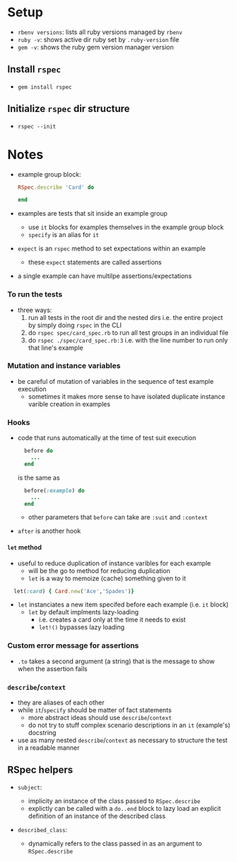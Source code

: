 # Setup

- `rbenv versions`: lists all ruby versions managed by `rbenv`
- `ruby -v`: shows active dir ruby set by `.ruby-version` file
- `gem -v`: shows the ruby gem version manager version

## Install `rspec`

- `gem install rspec`

## Initialize `rspec` dir structure

- `rspec --init`

# Notes

- example group block:

  ```ruby
  RSpec.describe 'Card' do

  end
  ```

- examples are tests that sit inside an example group

  - use `it` blocks for examples themselves in the example group block
  - `specify` is an alias for `it`

- `expect` is an `rspec` method to set expectations within an example

  - these `expect` statements are called assertions

- a single example can have multilpe assertions/expectations

### To run the tests

- three ways:
  1. run all tests in the root dir and the nested dirs i.e. the entire project by simply doing `rspec` in the CLI
  2. do `rspec spec/card_spec.rb` to run all test groups in an individual file
  3. do `rspec ./spec/card_spec.rb:3` i.e. with the line number to run only that line's example

### Mutation and instance variables

- be careful of mutation of variables in the sequence of test example execution
  - sometimes it makes more sense to have isolated duplicate instance varible creation in examples

### Hooks

- code that runs automatically at the time of test suit execution

  ```ruby
    before do
      ...
    end
  ```

  is the same as

  ```ruby
    before(:example) do
      ...
    end
  ```

  - other parameters that `before` can take are `:suit` and `:context`

- `after` is another hook

#### `let` method

- useful to reduce duplication of instance varibles for each example
  - will be the go to method for reducing duplication
  - `let` is a way to memoize (cache) something given to it

```ruby
  let(:card) { Card.new('Ace','Spades')}
```

- `let` instanciates a new item specifed before each example (i.e. `it` block)
  - `let` by default implments lazy-loading
    - i.e. creates a card only at the time it needs to exist
    - `let!()` bypasses lazy loading

### Custom error message for assertions

- `.to` takes a second argument (a string) that is the message to show when the assertion fails

### `describe`/`context`

- they are aliases of each other
- while `it`/`specify` should be matter of fact statements
  - more abstract ideas should use `describe`/`context`
  - do not try to stuff complex scenario descriptions in an `it` (example's) docstring
- use as many nested `describe`/`context` as necessary to structure the test in a readable manner

## RSpec helpers

- `subject`:

  - implicity an instance of the class passed to `RSpec.describe`
  - explictly can be called with a `do..end` block to lazy load an explicit definition of an instance of the described class

- `described_class`:
  - dynamically refers to the class passed in as an argument to `RSpec.describe`
